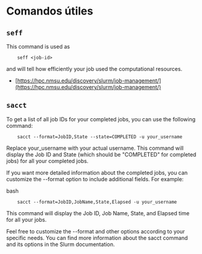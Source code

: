 # Comandos útiles

## `seff`

This command is used as

		seff <job-id>
		
and will tell how efficiently your job used the computational resources.

* [https://hpc.nmsu.edu/discovery/slurm/job-management/](https://hpc.nmsu.edu/discovery/slurm/job-management/)

## `sacct`

To get a list of all job IDs for your completed jobs, you can use the following command:

		sacct --format=JobID,State --state=COMPLETED -u your_username

Replace your_username with your actual username. This command will display the Job ID and State (which should be "COMPLETED" for completed jobs) for all your completed jobs.

If you want more detailed information about the completed jobs, you can customize the --format option to include additional fields. For example:

bash

		sacct --format=JobID,JobName,State,Elapsed -u your_username

This command will display the Job ID, Job Name, State, and Elapsed time for all your jobs.

Feel free to customize the --format and other options according to your specific needs. You can find more information about the sacct command and its options in the Slurm documentation.

